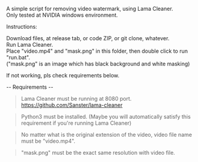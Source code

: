 A simple script for removing video watermark, using Lama Cleaner.  
Only tested at NVIDIA windows environment.

Instructions:

Download files, at release tab, or code ZIP, or git clone, whatever.  
Run Lama Cleaner.  
Place "video.mp4" and "mask.png" in this folder, then double click to run "run.bat".  
("mask.png" is an image which has black background and white masking)  

If not working, pls check requirements below.

-- Requirements --

> Lama Cleaner must be running at 8080 port. https://github.com/Sanster/lama-cleaner

> Python3 must be installed. (Maybe you will automatically satisfy this requirement if you're running Lama Cleaner)

> No matter what is the original extension of the video, video file name must be "video.mp4".

> "mask.png" must be the exact same resolution with video file.
